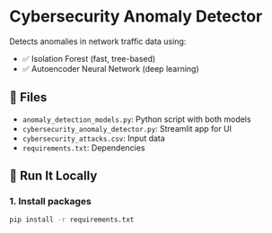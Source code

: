 # Cybersecurity Anomaly Detector

Detects anomalies in network traffic data using:
- ✅ Isolation Forest (fast, tree-based)
- ✅ Autoencoder Neural Network (deep learning)

## 📂 Files
- `anomaly_detection_models.py`: Python script with both models
- `cybersecurity_anomaly_detector.py`: Streamlit app for UI
- `cybersecurity_attacks.csv`: Input data
- `requirements.txt`: Dependencies

## 🚀 Run It Locally

### 1. Install packages
```bash
pip install -r requirements.txt
